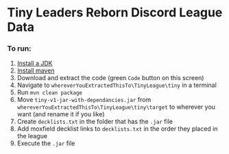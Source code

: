 # Tiny Leaders Reborn Discord League Data #

### To run: ###
1. [Install a JDK](https://docs.oracle.com/en/java/javase/20/install/overview-jdk-installation.html)
2. [Install maven](https://maven.apache.org/install.html)
3. Download and extract the code (green `Code` button on this screen)
4. Navigate to `whereverYouExtractedThisTo\TinyLeague\tiny` in a terminal
5. Run `mvn clean package`
6. Move `tiny-v1-jar-with-dependancies.jar` from `whereverYouExtractedThisTo\TinyLeague\tiny\target` to wherever you want (and rename it if you like)
7. Create `decklists.txt` in the folder that has the `.jar` file
8. Add moxfield decklist links to `decklists.txt` in the order they placed in the league
7. Execute the `.jar` file
